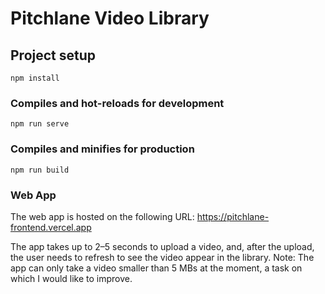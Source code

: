 # Pitchlane Video Library

## Project setup
```
npm install
```

### Compiles and hot-reloads for development
```
npm run serve
```

### Compiles and minifies for production
```
npm run build
```

### Web App

The web app is hosted on the following URL: https://pitchlane-frontend.vercel.app

The app takes up to 2–5 seconds to upload a video, and, after the upload, the user needs to refresh to see the video appear in the library. Note: The app can only take a video smaller than 5 MBs at the moment, a task on which I would like to improve.
